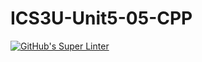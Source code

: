 # ICS3U-Unit5-05-CPP

[![GitHub's Super Linter](https://github.com/Michael-Zagon/ICS3U-Unit5-05-CPP/workflows/GitHub's%20Super%20Linter/badge.svg)](https://github.com/Michael-Zagon/ICS3U-Unit5-05-CPP/actions)
